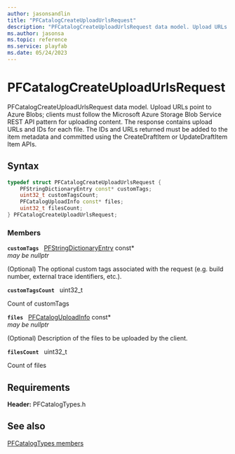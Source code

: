 ```yaml
---
author: jasonsandlin
title: "PFCatalogCreateUploadUrlsRequest"
description: "PFCatalogCreateUploadUrlsRequest data model. Upload URLs point to Azure Blobs; clients must follow the Microsoft Azure Storage Blob Service REST API pattern for uploading content. The response contains upload URLs and IDs for each file. The IDs and URLs returned must be added to the item metadata and committed using the CreateDraftItem or UpdateDraftItem Item APIs."
ms.author: jasonsa
ms.topic: reference
ms.service: playfab
ms.date: 05/24/2023
---
```


# PFCatalogCreateUploadUrlsRequest  

PFCatalogCreateUploadUrlsRequest data model. Upload URLs point to Azure Blobs; clients must follow the Microsoft Azure Storage Blob Service REST API pattern for uploading content. The response contains upload URLs and IDs for each file. The IDs and URLs returned must be added to the item metadata and committed using the CreateDraftItem or UpdateDraftItem Item APIs.  

## Syntax  
  
```cpp
typedef struct PFCatalogCreateUploadUrlsRequest {  
    PFStringDictionaryEntry const* customTags;  
    uint32_t customTagsCount;  
    PFCatalogUploadInfo const* files;  
    uint32_t filesCount;  
} PFCatalogCreateUploadUrlsRequest;  
```
  
### Members  
  
**`customTags`** &nbsp; [PFStringDictionaryEntry](../../pftypes/structs/pfstringdictionaryentry.md) const*  
*may be nullptr*  
  
(Optional) The optional custom tags associated with the request (e.g. build number, external trace identifiers, etc.).
  
**`customTagsCount`** &nbsp; uint32_t  
  
Count of customTags
  
**`files`** &nbsp; [PFCatalogUploadInfo](pfcataloguploadinfo.md) const*  
*may be nullptr*  
  
(Optional) Description of the files to be uploaded by the client.
  
**`filesCount`** &nbsp; uint32_t  
  
Count of files
  
  
## Requirements  
  
**Header:** PFCatalogTypes.h
  
## See also  
[PFCatalogTypes members](../pfcatalogtypes_members.md)  

  
  
